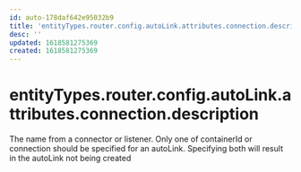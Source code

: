 ```yaml
---
id: auto-178daf642e95032b9
title: 'entityTypes.router.config.autoLink.attributes.connection.description'
desc: ''
updated: 1618581275369
created: 1618581275369
---
```

# entityTypes.router.config.autoLink.attributes.connection.description

The name from a connector or listener. Only one of containerId or connection should be specified for an autoLink. Specifying both will result in the autoLink not being created